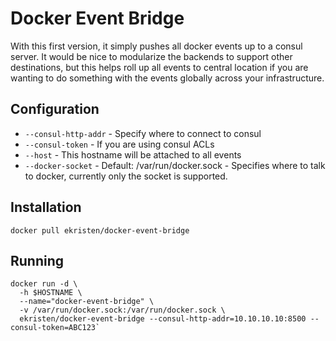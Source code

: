 # Docker Event Bridge

With this first version, it simply pushes all docker events up to a consul server. It would be nice to modularize the backends to support other destinations, but this helps roll up all events to central location if you are wanting to do something with the events globally across your infrastructure.

## Configuration

* `--consul-http-addr` - Specify where to connect to consul
* `--consul-token` - If you are using consul ACLs
* `--host` - This hostname will be attached to all events
* `--docker-socket` - Default: /var/run/docker.sock - Specifies where to talk to docker, currently only the socket is supported.

## Installation

`docker pull ekristen/docker-event-bridge`

## Running

```
docker run -d \
  -h $HOSTNAME \
  --name="docker-event-bridge" \
  -v /var/run/docker.sock:/var/run/docker.sock \
  ekristen/docker-event-bridge --consul-http-addr=10.10.10.10:8500 --consul-token=ABC123`
```
